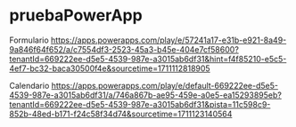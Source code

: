 # pruebaPowerApp
Formulario
https://apps.powerapps.com/play/e/57241a17-e31b-e921-8a49-9a846f64f652/a/c7554df3-2523-45a3-b45e-404e7cf58600?tenantId=669222ee-d5e5-4539-987e-a3015ab6df31&hint=f4f85210-e5c5-4ef7-bc32-baca30500f4e&sourcetime=1711112818905

Calendario
https://apps.powerapps.com/play/e/default-669222ee-d5e5-4539-987e-a3015ab6df31/a/746a867b-ae95-459e-a0e5-ea15293895eb?tenantId=669222ee-d5e5-4539-987e-a3015ab6df31&pista=11c598c9-852b-48ed-b171-f24c58f34d74&sourcetime=1711123140564
